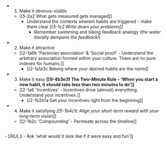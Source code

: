 - 1. Make it obvious-visible
  - [[5-2a2 What gets measured gets managed]]
    - Understand the contexts wherein habits are triggered - make them clear
		*[[3-1c2 Write down your problems]]*
      - Remember swimming and biking feedback analogy (*the water literally dampens the feedback!*)
- 2. Make it attractive
  - [[2-1a6b 'Pavlovian association' & 'Social proof' - Understand the arbitrary association formed within your culture. There are no pure indexes for humans.]]
    - [[2-1a1a3c Belong where your desired habits are the norm]]
- 3. Make it easy **[[9-4b3e3f The Two-Minute Rule - 'When you start a new habit, it should take less than two minutes to do']]**
  - [[2-1a6 'Incentives' - Incentives drive (almost) everything. Understand your incentives.]]
    - [[2-1b2b1a Get your incentives right from the beginning]]
- 4. Make it satisfying
	*[[5-1b4c1c Align your short-term reward with your long-term vision]]*
    - [[2-1b2c 'Compounding' - Permeate across the timeline]]
<br>
- [[RUL3 - Ask 'what would it look like if it were easy and fun']]
<br>
